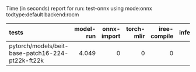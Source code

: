 Time (in seconds) report for run: test-onnx using mode:onnx todtype:default backend:rocm

| tests                                            |   model-run |   onnx-import |   torch-mlir |   iree-compile |   inference |
|:-------------------------------------------------|------------:|--------------:|-------------:|---------------:|------------:|
| pytorch/models/beit-base-patch16-224-pt22k-ft22k |       4.049 |             0 |            0 |              0 |           0 |
